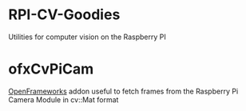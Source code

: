 RPI-CV-Goodies
==============

Utilities for computer vision on the Raspberry PI

ofxCvPiCam
==========
[OpenFrameworks](http://openframeworks.cc) addon useful
to fetch frames from the Raspberry Pi Camera Module in cv::Mat format

